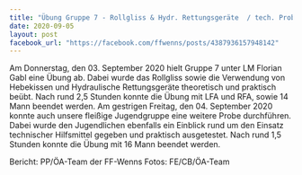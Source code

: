```yaml
---
title: "Übung Gruppe 7 - Rollgliss & Hydr. Rettungsgeräte  / tech. Probe Feuerwehrjugend"
date: 2020-09-05
layout: post
facebook_url: "https://facebook.com/ffwenns/posts/4387936157948142"
---
```


Am Donnerstag, den 03. September 2020 hielt Gruppe 7 unter LM Florian Gabl eine Übung ab. Dabei wurde das Rollgliss sowie die Verwendung von Hebekissen und Hydraulische Rettungsgeräte theoretisch und praktisch beübt. Nach rund 2,5 Stunden konnte die Übung mit LFA und RFA, sowie 14 Mann beendet werden. 
Am gestrigen Freitag, den 04. September 2020 konnte auch unsere fleißige Jugendgruppe eine weitere Probe durchführen. Dabei wurde den Jugendlichen ebenfalls ein Einblick rund um den Einsatz technischer Hilfsmittel gegeben und praktisch ausgetestet. Nach rund 1,5 Stunden konnte die Übung mit 16 Mann beendet werden. 

Bericht: PP/ÖA-Team der FF-Wenns
Fotos: FE/CB/ÖA-Team